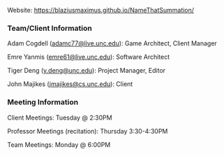 Website: https://blaziusmaximus.github.io/NameThatSummation/

### Team/Client Information

Adam Cogdell (adamc77@live.unc.edu): Game Architect, Client Manager

Emre Yanmis (emre61@live.unc.edu): Software Architect

Tiger Deng (y.deng@unc.edu): Project Manager, Editor

John Majikes (jmajikes@cs.unc.edu): Client

### Meeting Information

Client Meetings: Tuesday @ 2:30PM

Professor Meetings (recitation): Thursday 3:30-4:30PM

Team Meetings: Monday @ 6:00PM
